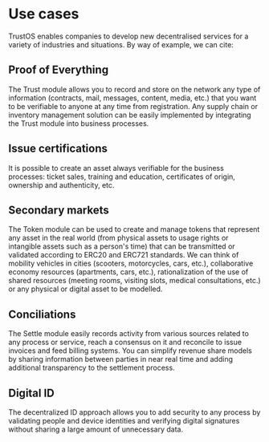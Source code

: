 # Use cases

TrustOS enables companies to develop new decentralised services for a variety of industries and situations. By way of example, we can cite:

## Proof of Everything

The Trust module allows you to record and store on the network any type of information (contracts, mail, messages, content, media, etc.) that you want to be verifiable to anyone at any time from registration. Any supply chain or inventory management solution can be easily implemented by integrating the Trust module into business processes.
 

## Issue certifications

It is possible to create an asset always verifiable for the business processes: ticket sales, training and education, certificates of origin, ownership and authenticity, etc.

## Secondary markets

The Token module can be used to create and manage tokens that represent any asset in the real world (from physical assets to usage rights or intangible assets such as a person's time) that can be transmitted or validated according to ERC20 and ERC721 standards. We can think of mobility vehicles in cities (scooters, motorcycles, cars, etc.), collaborative economy resources (apartments, cars, etc.), rationalization of the use of shared resources (meeting rooms, visiting slots, medical consultations, etc.) or any physical or digital asset to be modelled.

## Conciliations 

The Settle module easily records activity from various sources related to any process or service, reach a consensus on it and reconcile to issue invoices and feed billing systems. You can simplify revenue share models by sharing information between parties in near real time and adding additional transparency to the settlement process.


## Digital ID

The decentralized ID approach allows you to add security to any process by validating people and device identities and verifying digital signatures without sharing a large amount of unnecessary data.
